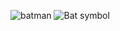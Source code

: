 ![batman](https://media.giphy.com/media/kg4e4Wksv20eY/giphy.gif)
![Bat symbol](http://www.simongeake.co.uk/Bat-symbol.gif)
